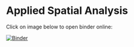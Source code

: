 # Applied Spatial Analysis

Click on image below to open binder online:

[![Binder](https://mybinder.org/badge_logo.svg)](https://mybinder.org/v2/gh/mattcingram/spatial/master)
